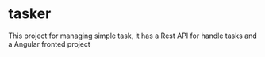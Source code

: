 # tasker
This project for managing simple task, it has a Rest API for handle tasks and a Angular fronted project

